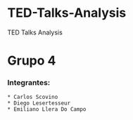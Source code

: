 # TED-Talks-Analysis
TED Talks Analysis

# Grupo 4

### Integrantes:
    * Carlos Scovino
    * Diego Lesertesseur
    * Emiliano Llera Do Campo

